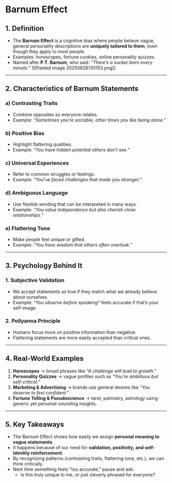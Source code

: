 # Barnum Effect

## 1. Definition

- The **Barnum Effect** is a cognitive bias where people believe vague, general personality descriptions are **uniquely tailored to them**, even though they apply to most people.
- Examples: horoscopes, fortune cookies, online personality quizzes.
- Named after **P.T. Barnum**, who said: _“There’s a sucker born every minute.”_
![[Pasted image 20250826130153.png]]
---

## 2. Characteristics of Barnum Statements

### a) Contrasting Traits

- Combine opposites so everyone relates.
- Example: _“Sometimes you’re sociable, other times you like being alone.”_

### b) Positive Bias

- Highlight flattering qualities.
- Example: _“You have hidden potential others don’t see.”_

### c) Universal Experiences

- Refer to common struggles or feelings.
- Example: _“You’ve faced challenges that made you stronger.”_

### d) Ambiguous Language

- Use flexible wording that can be interpreted in many ways.
- Example: _“You value independence but also cherish close relationships.”_

### e) Flattering Tone

- Make people feel unique or gifted.
- Example: _“You have wisdom that others often overlook.”_

---

## 3. Psychology Behind It

### 1. Subjective Validation

- We accept statements as true if they match what we already believe about ourselves.
- Example: _“You observe before speaking”_ feels accurate if that’s your self-image.

### 2. Pollyanna Principle

- Humans focus more on positive information than negative.
- Flattering statements are more easily accepted than critical ones.

---

## 4. Real-World Examples

1. **Horoscopes** → broad phrases like _“A challenge will lead to growth.”_
2. **Personality Quizzes** → vague profiles such as _“You’re ambitious but self-critical.”_
3. **Marketing & Advertising** → brands use general desires like _“You deserve to feel confident.”_
4. **Fortune Telling & Pseudoscience** → tarot, palmistry, astrology using generic yet personal-sounding insights.

---

## 5. Key Takeaways

- The Barnum Effect shows how easily we assign **personal meaning to vague statements**.
- It happens because of our need for **validation, positivity, and self-identity reinforcement**.
- By recognizing patterns (contrasting traits, flattering tone, etc.), we can think critically.
- Next time something feels “too accurate,” pause and ask:
    - Is this truly unique to me, or just cleverly phrased for everyone?